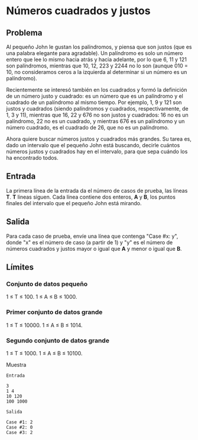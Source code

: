 # Números cuadrados y justos

## Problema
Al pequeño John le gustan los palíndromos, y piensa que son justos (que es una palabra elegante para agradable). Un palíndromo es solo un número entero que lee lo mismo hacia atrás y hacia adelante, por lo que 6, 11 y 121 son palíndromos, mientras que 10, 12, 223 y 2244 no lo son (aunque 010 = 10, no consideramos ceros a la izquierda al determinar si un número es un palíndromo).

Recientemente se interesó también en los cuadrados y formó la definición de un número justo y cuadrado: es un número que es un palíndromo y el cuadrado de un palíndromo al mismo tiempo. Por ejemplo, 1, 9 y 121 son justos y cuadrados (siendo palíndromos y cuadrados, respectivamente, de 1, 3 y 11), mientras que 16, 22 y 676 no son justos y cuadrados: 16 no es un palíndromo, 22 no es un cuadrado, y mientras 676 es un palíndromo y un número cuadrado, es el cuadrado de 26, que no es un palíndromo.

Ahora quiere buscar números justos y cuadrados más grandes. Su tarea es, dado un intervalo que el pequeño John está buscando, decirle cuántos números justos y cuadrados hay en el intervalo, para que sepa cuándo los ha encontrado todos.

## Entrada

La primera línea de la entrada da el número de casos de prueba, las líneas **T**. 
**T** lineas siguen. Cada línea contiene dos enteros, **A** y **B**, los puntos finales del intervalo que el pequeño John está mirando.

## Salida

Para cada caso de prueba, envíe una línea que contenga "Case #x: y", donde "x" es el número de caso (a partir de 1) y "y" es el número de números cuadrados y justos mayor o igual que **A** y menor o igual que **B**.

## Límites

### Conjunto de datos pequeño
1 ≤ T ≤ 100.
1 ≤ A ≤ B ≤ 1000.

### Primer conjunto de datos grande
1 ≤ T ≤ 10000.
1 ≤ A ≤ B ≤ 1014.

### Segundo conjunto de datos grande
1 ≤ T ≤ 1000.
1 ≤ A ≤ B ≤ 10100.

Muestra

```
Entrada
 
3
1 4
10 120
100 1000
 	
Salida

Case #1: 2
Case #2: 0
Case #3: 2


```
